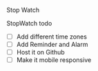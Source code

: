 Stop Watch

StopWatch todo

- [ ] Add different time zones
- [ ] Add Reminder and Alarm
- [ ] Host it on Github
- [ ] Make it mobile responsive
